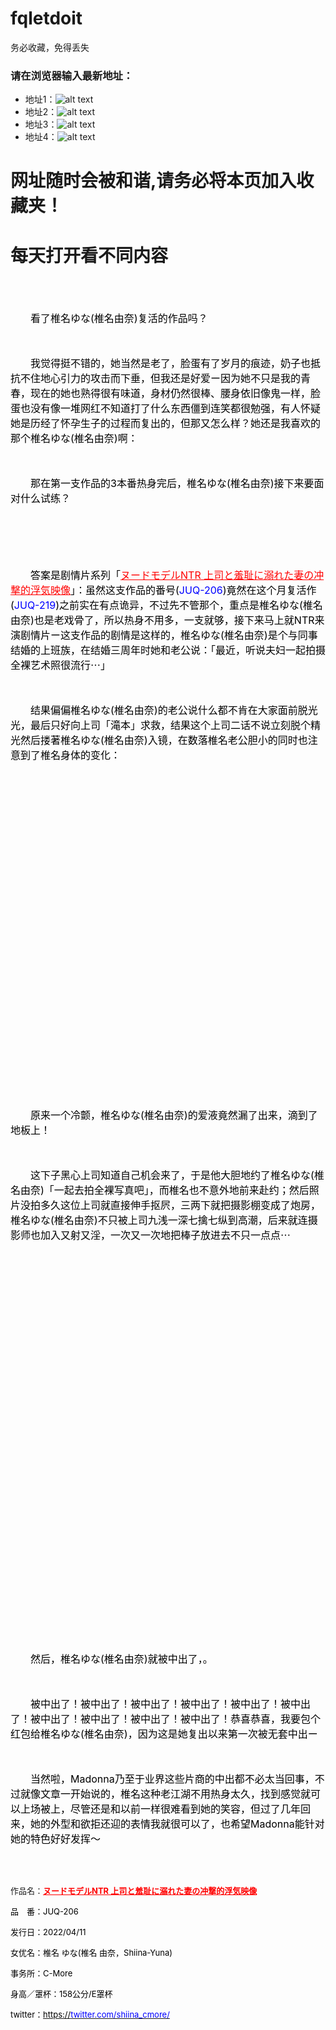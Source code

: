 # fqletdoit
务必收藏，免得丢失   
### 请在浏览器输入最新地址：  

* 地址1：![alt text](https://github.com/jamiehuang999/fqletdoit/blob/main/cilidomain4.png?raw=true) 	
* 地址2：![alt text](https://github.com/jamiehuang999/fqletdoit/blob/main/cilidomain1.png?raw=true)	
* 地址3：![alt text](https://github.com/jamiehuang999/fqletdoit/blob/main/cilidomain2.png?raw=true) 	
* 地址4：![alt text](https://github.com/jamiehuang999/fqletdoit/blob/main/cilidomain3.png?raw=true) 


	
# 网址随时会被和谐,请务必将本页加入收藏夹！
	
	
# 每天打开看不同内容
	
<div class="t_f" id="postmessage_1771626">


<p align="center"><font face="Helvetica Neue"><font size="3"><font color="#000000"><img src="https://img.c39865e.com/media/image/20230317/411693_3331a58b165ba231caba26a96177e163.jpg" onload="thumbImg(this)" alt=""></font></font></font></p><p align="center"><font face="Helvetica Neue"><font size="3"><font color="#000000"><br>
</font></font></font></p><p align="left"><font style="color:rgb(0, 0, 0)"><font face="&amp;quot;"><font size="3">　　看了椎名ゆな(椎名由奈)复活的作品吗？</font></font></font></p><p align="left"><font style="color:rgb(0, 0, 0)"><font face="&amp;quot;"><font size="3"><br>
</font></font></font></p><p align="left"><font style="color:rgb(0, 0, 0)"><font face="&amp;quot;"><font size="3">　　我觉得挺不错的，她当然是老了，脸蛋有了岁月的痕迹，奶子也抵抗不住地心引力的攻击而下垂，但我还是好爱ー因为她不只是我的青春，现在的她也熟得很有味道，身材仍然很棒、腰身依旧像鬼一样，脸蛋也没有像一堆网红不知道打了什么东西僵到连笑都很勉强，有人怀疑她是历经了怀孕生子的过程而复出的，但那又怎么样？她还是我喜欢的那个椎名ゆな(椎名由奈)啊：</font></font></font></p><p align="left"><font style="color:rgb(0, 0, 0)"><font face="&amp;quot;"><font size="3"><br>
</font></font></font></p><p align="left"><font style="color:rgb(0, 0, 0)"><font face="&amp;quot;"><font size="3">　　那在第一支作品的3本番热身完后，椎名ゆな(椎名由奈)接下来要面对什么试练？</font></font></font></p><p align="left"><font style="color:rgb(0, 0, 0)"><font face="&amp;quot;"><font size="3"><br>
</font></font></font></p><p align="center"><font face="Helvetica Neue"><font size="3"><font color="#000000"><img src="https://img.c39865e.com/media/image/20230317/411693_8c958fd7b1f65423fd6170bdd1bc23c2.png" onload="thumbImg(this)" alt=""></font></font></font></p><p align="center"><font face="Helvetica Neue"><font size="3"><font color="#000000"><br>
</font></font></font></p><p align="left"><font face="&amp;quot;"><font size="3"><font color="#000000">　　答案是剧情片系列「</font><font color="#ff0000"><u>ヌードモデルNTR 上司と羞耻に溺れた妻の冲撃的浮気映像</u></font><font color="#000000">」：虽然这支作品的番号(</font><font color="#0000ff">JUQ-206</font><font color="#000000">)竟然在这个月复活作(</font><font color="#0000ff">JUQ-219</font><font color="#000000">)之前实在有点诡异，不过先不管那个，重点是椎名ゆな(椎名由奈)也是老戏骨了，所以热身不用多，一支就够，接下来马上就NTR来演剧情片ー这支作品的剧情是这样的，椎名ゆな(椎名由奈)是个与同事结婚的上班族，在结婚三周年时她和老公说：「最近，听说夫妇一起拍摄全裸艺术照很流行⋯」</font></font></font></p><p align="left"><font style="color:rgb(0, 0, 0)"><font face="&amp;quot;"><font size="3"><br>
</font></font></font></p><p align="left"><font style="color:rgb(0, 0, 0)"><font face="&amp;quot;"><font size="3">　　结果偏偏椎名ゆな(椎名由奈)的老公说什么都不肯在大家面前脱光光，最后只好向上司「滝本」求救，结果这个上司二话不说立刻脱个精光然后搂著椎名ゆな(椎名由奈)入镜，在数落椎名老公胆小的同时也注意到了椎名身体的变化：</font></font></font></p><p align="left"><font style="color:rgb(0, 0, 0)"><font face="&amp;quot;"><font size="3"><br>
</font></font></font></p><p align="center"><font face="Helvetica Neue"><font size="3"><font color="#000000"><img src="https://img.c39865e.com/media/image/20230317/411693_ce64c3acf120d17bdc5ac06758213249.jpg" onload="thumbImg(this)" alt=""></font></font></font></p><p align="center"><font face="Helvetica Neue"><font size="3"><font color="#000000"><br>
</font></font></font></p><p align="center"><font face="Helvetica Neue"><font size="3"><font color="#000000"><img src="https://img.c39865e.com/media/image/20230317/411693_fd2568f05e4b266478d8f6c42f7939a6.jpg" onload="thumbImg(this)" alt=""></font></font></font></p><p align="center"><font face="Helvetica Neue"><font size="3"><font color="#000000"><br>
</font></font></font></p><p align="center"><font face="Helvetica Neue"><font size="3"><font color="#000000"><img src="https://img.c39865e.com/media/image/20230317/411693_59733c9c51f859c9403e58d53c0cc524.jpg" onload="thumbImg(this)" alt=""></font></font></font></p><p align="center"><font face="Helvetica Neue"><font size="3"><font color="#000000"><br>
</font></font></font></p><p align="center"><font face="Helvetica Neue"><font size="3"><font color="#000000"><img src="https://img.c39865e.com/media/image/20230317/411693_f71c460e477d334dc60592a23c788dee.jpg" onload="thumbImg(this)" alt=""></font></font></font></p><p align="center"><font face="Helvetica Neue"><font size="3"><font color="#000000"><br>
</font></font></font></p><p align="center"><font face="Helvetica Neue"><font size="3"><font color="#000000"><img src="https://img.c39865e.com/media/image/20230317/411693_421b5034773f34f2e71d48ed7e395981.jpg" onload="thumbImg(this)" alt=""></font></font></font></p><p align="center"><font face="Helvetica Neue"><font size="3"><font color="#000000"><br>
</font></font></font></p><p align="center"><font face="Helvetica Neue"><font size="3"><font color="#000000"><img src="https://img.c39865e.com/media/image/20230317/411693_e2f223abfc75306da458bf49b26da91e.jpg" onload="thumbImg(this)" alt=""></font></font></font></p><p align="center"><font face="Helvetica Neue"><font size="3"><font color="#000000"><br>
</font></font></font></p><p align="center"><font face="Helvetica Neue"><font size="3"><font color="#000000"><img src="https://img.c39865e.com/media/image/20230317/411693_6e1bc1bc92415a24b90fd7b4be3a15c4.jpg" onload="thumbImg(this)" alt=""></font></font></font></p><p align="center"><font face="Helvetica Neue"><font size="3"><font color="#000000"><br>
</font></font></font></p><p align="center"><font face="Helvetica Neue"><font size="3"><font color="#000000"><img src="https://img.c39865e.com/media/image/20230317/411693_153f73c624830373d39088393923affd.jpg" onload="thumbImg(this)" alt=""></font></font></font></p><p align="center"><font face="Helvetica Neue"><font size="3"><font color="#000000"><br>
</font></font></font></p><p align="center"><font face="Helvetica Neue"><font size="3"><font color="#000000"><img src="https://img.c39865e.com/media/image/20230317/411693_d6601e10391103fdfb5baea9b99ddf89.jpg" onload="thumbImg(this)" alt=""></font></font></font></p><br>
<p align="center"><font face="Helvetica Neue"><font size="3"><font color="#000000"><img src="https://img.c39865e.com/media/image/20230317/411693_76af6168889c5b4b3921ccc537e9c4f2.jpg" onload="thumbImg(this)" alt=""></font></font></font></p><p align="center"><font face="Helvetica Neue"><font size="3"><font color="#000000"><br>
</font></font></font></p><p align="left"><font style="color:rgb(0, 0, 0)"><font face="&amp;quot;"><font size="3">　　原来一个冷颤，椎名ゆな(椎名由奈)的爱液竟然漏了出来，滴到了地板上！</font></font></font></p><p align="left"><font style="color:rgb(0, 0, 0)"><font face="&amp;quot;"><font size="3"><br>
</font></font></font></p><p align="left"><font style="color:rgb(0, 0, 0)"><font face="&amp;quot;"><font size="3">　　这下子黑心上司知道自己机会来了，于是他大胆地约了椎名ゆな(椎名由奈)「一起去拍全裸写真吧」，而椎名也不意外地前来赴约；然后照片没拍多久这位上司就直接伸手抠屄，三两下就把摄影棚变成了炮房，椎名ゆな(椎名由奈)不只被上司九浅一深七擒七纵到高潮，后来就连摄影师也加入又射又淫，一次又一次地把棒子放进去不只一点点⋯</font></font></font></p><p align="left"><font style="color:rgb(0, 0, 0)"><font face="&amp;quot;"><font size="3"><br>
</font></font></font></p><p align="center"><font face="Helvetica Neue"><font size="3"><font color="#000000"><img src="https://img.c39865e.com/media/image/20230317/411693_ade0c6fb6177912f6070bbc168a215d2.gif" onload="thumbImg(this)" alt=""></font></font></font></p><p align="center"><font face="Helvetica Neue"><font size="3"><font color="#000000"><br>
</font></font></font></p><p align="center"><font face="Helvetica Neue"><font size="3"><font color="#000000"><img src="https://img.c39865e.com/media/image/20230317/411693_477c44813ceca4ee3d5a1feb7b78151b.gif" onload="thumbImg(this)" alt=""></font></font></font></p><p align="center"><font face="Helvetica Neue"><font size="3"><font color="#000000"><br>
</font></font></font></p><p align="center"><font face="Helvetica Neue"><font size="3"><font color="#000000"><img src="https://img.c39865e.com/media/image/20230317/411693_ad2102524531674376d2115c96aacc89.gif" onload="thumbImg(this)" alt=""></font></font></font></p><p align="center"><font face="Helvetica Neue"><font size="3"><font color="#000000"><br>
</font></font></font></p><p align="center"><font face="Helvetica Neue"><font size="3"><font color="#000000"><img src="https://img.c39865e.com/media/image/20230317/411693_d78b2840f8ac7a593e2a5366a0e028c6.gif" onload="thumbImg(this)" alt=""></font></font></font></p><p align="center"><font face="Helvetica Neue"><font size="3"><font color="#000000"><br>
</font></font></font></p><p align="center"><font face="Helvetica Neue"><font size="3"><font color="#000000"><img src="https://img.c39865e.com/media/image/20230317/411693_639c229d3dfdc4f5c67fdc983e1d70e7.gif" onload="thumbImg(this)" alt=""></font></font></font></p><p align="center"><font face="Helvetica Neue"><font size="3"><font color="#000000"><br>
</font></font></font></p><p align="center"><font face="Helvetica Neue"><font size="3"><font color="#000000"><img src="https://img.c39865e.com/media/image/20230317/411693_434cd91f072957f37d0e3476ce572b82.gif" onload="thumbImg(this)" alt=""></font></font></font></p><p align="center"><font face="Helvetica Neue"><font size="3"><font color="#000000"><br>
</font></font></font></p><p align="center"><font face="Helvetica Neue"><font size="3"><font color="#000000"><img src="https://img.c39865e.com/media/image/20230317/411693_076146a82ace27f3a233c81d0ffe37ae.gif" onload="thumbImg(this)" alt=""></font></font></font></p><p align="center"><font face="Helvetica Neue"><font size="3"><font color="#000000"><br>
</font></font></font></p><p align="center"><font face="Helvetica Neue"><font size="3"><font color="#000000"><img src="https://img.c39865e.com/media/image/20230317/411693_bb76f8e2c3ed78c8b0fbd59483d496d3.gif" onload="thumbImg(this)" alt=""></font></font></font></p><p align="center"><font face="Helvetica Neue"><font size="3"><font color="#000000"><br>
</font></font></font></p><p align="center"><font face="Helvetica Neue"><font size="3"><font color="#000000"><img src="https://img.c39865e.com/media/image/20230317/411693_e92ff3fea69629e4531d60fbdbeb9813.gif" onload="thumbImg(this)" alt=""></font></font></font></p><p align="center"><font face="Helvetica Neue"><font size="3"><font color="#000000"><br>
</font></font></font></p><p align="center"><font face="Helvetica Neue"><font size="3"><font color="#000000"><img src="https://img.c39865e.com/media/image/20230317/411693_9087f3f2968ca4298ab7b25a6a1b75d3.gif" onload="thumbImg(this)" alt=""></font></font></font></p><p align="center"><font face="Helvetica Neue"><font size="3"><font color="#000000"><br>
</font></font></font></p><p align="center"><font face="Helvetica Neue"><font size="3"><font color="#000000"><img src="https://img.c39865e.com/media/image/20230317/411693_70ff759e4ded389099a15174a4161639.gif" onload="thumbImg(this)" alt=""></font></font></font></p><br>
<p align="center"><font face="Helvetica Neue"><font size="3"><font color="#000000"><img src="https://img.c39865e.com/media/image/20230317/411693_73ee994e9f5f71ec321da40a245ad25b.gif" onload="thumbImg(this)" alt=""></font></font></font></p><p align="center"><font face="Helvetica Neue"><font size="3"><font color="#000000"><br>
</font></font></font></p><p align="left"><font style="color:rgb(0, 0, 0)"><font face="&amp;quot;"><font size="3">　　然后，椎名ゆな(椎名由奈)就被中出了，。</font></font></font></p><p align="left"><font style="color:rgb(0, 0, 0)"><font face="&amp;quot;"><font size="3"><br>
</font></font></font></p><p align="left"><font style="color:rgb(0, 0, 0)"><font face="&amp;quot;"><font size="3">　　被中出了！被中出了！被中出了！被中出了！被中出了！被中出了！被中出了！被中出了！被中出了！被中出了！恭喜恭喜，我要包个红包给椎名ゆな(椎名由奈)，因为这是她复出以来第一次被无套中出ー</font></font></font></p><p align="left"><font style="color:rgb(0, 0, 0)"><font face="&amp;quot;"><font size="3"><br>
</font></font></font></p><p align="left"><font style="color:rgb(0, 0, 0)"><font face="&amp;quot;"><font size="3">　　当然啦，Madonna乃至于业界这些片商的中出都不必太当回事，不过就像文章一开始说的，椎名这种老江湖不用热身太久，找到感觉就可以上场被上，尽管还是和以前一样很难看到她的笑容，但过了几年回来，她的外型和欲拒还迎的表情我就很可以了，也希望Madonna能针对她的特色好好发挥〜</font></font></font></p><br>
<br>
<p align="left"><font face="&amp;quot;"><font style="font-size:13px">作品名：<strong><font color="#ff0000"><u>ヌードモデルNTR 上司と羞耻に溺れた妻の冲撃的浮気映像</u></font></strong>  </font></font></p><p align="left"><font style="color:rgb(0, 0, 0)"><font face="&amp;quot;"><font style="font-size:13px">品　番：JUQ-206</font></font></font></p><p align="left"><font style="color:rgb(0, 0, 0)"><font face="&amp;quot;"><font style="font-size:13px">发行日：2022/04/11</font></font></font></p><p align="left"><font style="color:rgb(0, 0, 0)"><font face="&amp;quot;"><font style="font-size:13px">女优名：椎名 ゆな(椎名 由奈，Shiina-Yuna)</font></font></font></p><p align="left"><font style="color:rgb(0, 0, 0)"><font face="&amp;quot;"><font style="font-size:13px">事务所：C-More</font></font></font></p><p align="left"><font style="color:rgb(0, 0, 0)"><font face="&amp;quot;"><font style="font-size:13px">身高／罩杯：158公分/E罩杯</font></font></font></p><p align="left"><font face="&amp;quot;"><font style="font-size:13px"><font color="#000000">twitter：</font><a href="https://twitter.com/shiina_cmore/status/1633430695434670080?s=61&amp;t=G_QFj2Ktbtr9iZ13bK3WxA" target="_blank"><font color="#000000">https://</font><font color="#0000ff">twitter.com/shiina_cmore/</font></a></font></font></p><br>
</div>
